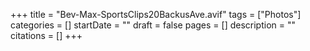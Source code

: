 +++
title = "Bev-Max-SportsClips20BackusAve.avif"
tags = ["Photos"]
categories = []
startDate = ""
draft = false
pages = []
description = ""
citations = []
+++
